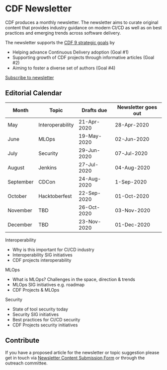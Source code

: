# CDF Newsletter

CDF produces a monthly newsletter.
The newsletter aims to curate original content that provides industry guidance on modern CI/CD as well as on best practices and emerging trends across software delivery.

The newsletter supports the [CDF 9 strategic goals](https://cd.foundation/blog/2019/10/17/cdfs-governing-board-unveils-9-strategic-goals/) by
 * Helping advance Continuous Delivery adoption (Goal #1)
 * Supporting growth of CDF projects through informative articles (Goal #2)
 * Aiming to foster a diverse set of authors (Goal #4)

[Subscribe to newsletter](https://cd.foundation/stay-connected/)

## Editorial Calendar
| Month | Topic | Drafts due | Newsletter goes out |
| ----- | ----- | ---------- | ------------------- |
| May | Interoperability | 21-Apr-2020 | 28-Apr-2020 |
| June | MLOps | 19-May-2020 | 02-Jun-2020 |
| July | Security | 29-Jun-2020 | 07-Jul-2020 |
| August | Jenkins | 27-Jul-2020 | 04-Aug-2020 |
| September | CDCon | 24-Aug-2020 | 1-Sep-2020 |
| October | Hacktoberfest | 22-Sep-2020 | 01-Oct-2020 |
| November | TBD | 26-Oct-2020 | 03-Nov-2020 |
| December | TBD | 23-Nov-2020 | 01-Dec-2020 |

Interoperability
 * Why is this important for CI/CD industry
 * Interoperability SIG initiatives
 * CDF projects interoperability
 
MLOps
 * What is MLOps? Challenges in the space, direction & trends
 * MLOps SIG initiatives e.g. roadmap
 * CDF Projects & MLOps
 
Security
 * State of tool security today
 * Security SIG initiatives 
 * Best practices for CI/CD security
 * CDF Projects security initiatives
 
 ## Contribute
 If you have a proposed article for the newsletter or topic suggestion please get in touch via [Newsletter Content Submission Form](https://cd.foundation/stay-connected/newsletter-submission-form/) or through the outreach committee. 
